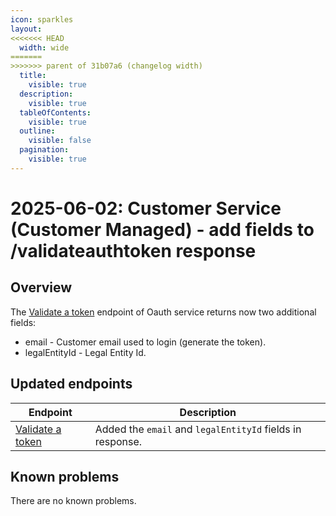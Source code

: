 ```yaml
---
icon: sparkles
layout:
<<<<<<< HEAD
  width: wide
=======
>>>>>>> parent of 31b07a6 (changelog width)
  title:
    visible: true
  description:
    visible: true
  tableOfContents:
    visible: true
  outline:
    visible: false
  pagination:
    visible: true
---
```


# 2025-06-02: Customer Service (Customer Managed) - add fields to /validateauthtoken response

## Overview

The [Validate a token](https://developer.emporix.io/api-references/api-guides/companies-and-customers/customer-management/api-reference/authentication-and-authorization#get-customer-tenant-validateauthtoken) endpoint of Oauth service returns now two additional fields:
* email - Customer email used to login (generate the token).
* legalEntityId - Legal Entity Id.

## Updated endpoints

| Endpoint                                                                                          | Description                               |
|---------------------------------------------------------------------------------------------------|-------------------------------------------|
| [Validate a token](https://developer.emporix.io/api-references/api-guides/companies-and-customers/customer-management/api-reference/authentication-and-authorization#get-customer-tenant-validateauthtoken)               | Added the `email` and `legalEntityId` fields in response. |

## Known problems

There are no known problems.